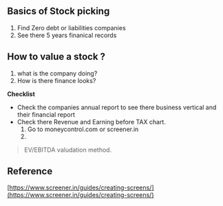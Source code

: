 


## Basics of Stock picking

 1. Find Zero debt or liabilities companies
 2. See there 5 years finanical records

## How to  value a stock ?
1. what is the company doing?
2. How is there finance looks?

**Checklist**
* Check the companies annual report to see there business vertical and their financial report
* Check there Revenue and Earning before TAX chart.
	1.	Go to moneycontrol.com or screener.in 
	2.	

>EV/EBITDA valudation method.
>
## Reference
[https://www.screener.in/guides/creating-screens/](https://www.screener.in/guides/creating-screens/)


<!--stackedit_data:
eyJoaXN0b3J5IjpbLTQ4NTAwNjgyNCwxODMxODkwMTIzLDExOT
I1NjkwMzIsLTIxMjkyNjE5MywyMTQxMjY1MTQzLDQxMjc3MzU4
OCwtNjEyODM0NTk2XX0=
-->